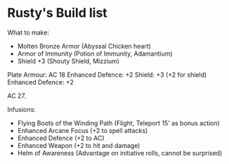 # Rusty's Build list

What to make:
* Molten Bronze Armor (Abyssal Chicken heart)
* Armor of Immunity (Potion of Immunity, Adamantium)
* Shield +3 (Shouty Shield, Mizzium)


Plate Armour: AC 18
Enhanced Defence: +2
Shield: +3 (+2 for shield)
Enhanced Defence: +2

AC 27.

Infusions:
- Flying Boots of the Winding Path (Flight, Teleport 15' as bonus action)
- Enhanced Arcane Focus (+2 to spell attacks)
- Enhanced Defence (+2 to AC)
- Enhanced Weapon (+2 to hit and damage)
- Helm of Awareness (Advantage on initiative rolls, cannot be surprised)
